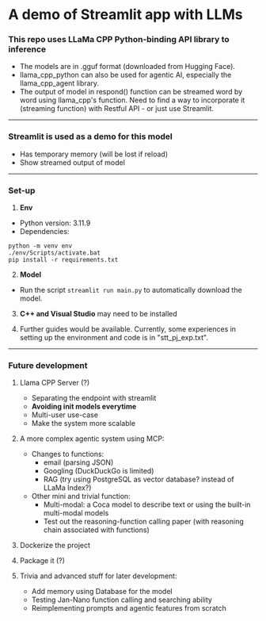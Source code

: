 # A demo of Streamlit app with LLMs

### This repo uses LLaMa CPP Python-binding API library to inference
- The models are in .gguf format (downloaded from Hugging Face).
- llama_cpp_python can also be used for agentic AI, especially the llama_cpp_agent library.
- The output of model in respond() function can be streamed word by word using llama_cpp's function. Need to find a way to incorporate it (streaming function) with Restful API - or just use Streamlit.

---

### Streamlit is used as a demo for this model
- Has temporary memory (will be lost if reload)
- Show streamed output of model

---

### Set-up
1. **Env**
- Python version: 3.11.9
- Dependencies:
```
python -m venv env
./env/Scripts/activate.bat
pip install -r requirements.txt
```

2. **Model**
- Run the script ```streamlit run main.py``` to automatically download the model.

3. **C++ and Visual Studio** may need to be installed

4. Further guides would be available. Currently, some experiences in setting up the environment and code is in "stt_pj_exp.txt".

---

### Future development
1. Llama CPP Server (?)
    - Separating the endpoint with streamlit
    - **Avoiding init models everytime**
    - Multi-user use-case
    - Make the system more scalable

2. A more complex agentic system using MCP:
    - Changes to functions:
        + email (parsing JSON)
        + Googling (DuckDuckGo is limited)
        + RAG (try using PostgreSQL as vector database? instead of LLaMa Index?)
    - Other mini and trivial function:
        + Multi-modal: a Coca model to describe text or using the built-in multi-modal models
        + Test out the reasoning-function calling paper (with reasoning chain associated with functions)

3. Dockerize the project

4. Package it (?)

5. Trivia and advanced stuff for later development:
    - Add memory using Database for the model
    - Testing Jan-Nano function calling and searching ability
    - Reimplementing prompts and agentic features from scratch
